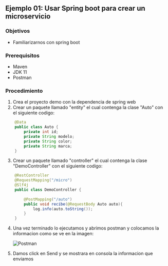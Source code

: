 ## Ejemplo 01: Usar Spring boot para crear un microservicio

### Objetivos
* Familiarizarnos con spring boot

### Prerequisitos
* Maven
* JDK 11
* Postman

### Procedimiento

1. Crea el proyecto demo con la dependencia de spring web
2. Crear un paquete llamado "entity" el cual contenga la clase "Auto" con el siguiente codigo:
```java
    @Data
    public class Auto {
        private int id;
        private String modelo;
        private String color;
        private String marca;
    }
```
3. Crear un paquete llamado "controller" el cual contenga la clase "DemoController" con el siguiente codigo:
```java
    @RestController
    @RequestMapping("/micro")
    @Slf4j
    public class DemoController {
    
        @PostMapping("/auto")
        public void recibe(@RequestBody Auto auto){
            log.info(auto.toString());
        }
    }
```

4. Una vez terminado lo ejecutamos y abrimos postman y colocamos la informacion como se ve en la imagen:

    ![Postman](../img/post.PNG)


5. Damos click en Send y se mostrara en consola la informacion que enviamos






